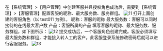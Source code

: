 在【系统管理】>【用户管理】中创建客服并且授权角色成功后，需要到【系统管理】>【客服管理】配置客服的昵称、最大服务数、服务群组。
![11](http://imgcache.tce.fsphere.cn/static/mc.qcloudimg.com/static/img/f7e40b8beebd751bd53cd59ccc5e7447/image.png)
打开上面创建的客服角色（以 test011 为例）。
昵称：客服的昵称
最大服务数：客服可以同时接待的在线最大客户数
产品：客服所属的产品
填写客服的昵称、最大服务数、服务群组，如下图所示：
![12](http://imgcache.tce.fsphere.cn/static/mc.qcloudimg.com/static/img/2b6b67b75546d7c8c89f69e6330414de/image.png)
提交成功后，一个客服角色创建完成。客服必须填写最大服务数和群组，才能接入转人工的客户，此客服登录系统修改密码后就可以进行客服服务。
![13](http://imgcache.tce.fsphere.cn/static/mc.qcloudimg.com/static/img/8cf3fa06da96f8cc434ff07ba05ffa61/image.png)